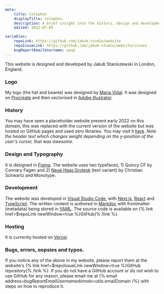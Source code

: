 ```yaml
---
meta:
    title: Colophon
    displayTitle: Colophon.
    description: A brief insight into the history, design and development of my website.
    edited: 2022-07-05

variables:
    repoLink: https://github.com/jakub-studio/website
    repoIssueLink: https://github.com/jakub-studio/website/issues
    bugReportEmailUsername: ayup
---
```

This website is designed and developed by Jakub Staniszewski in London, England.

### Logo

My logo (the hat and beanie) was designed by [Maria Vidal](https://vmaria.cargo.site/). It was designed on [Procreate](https://procreate.art/) and then vectorised in [Adobe Illustrator](https://www.adobe.com/uk/products/illustrator.html).

### History

You may have seen a placeholder website present early 2022 on this domain, this was replaced with the current version of the website but was hosted on GitHub pages and used zero libraries. You may visit it [here](https://jakub-studio.github.io/website-dep/). *Note the header text which changes weight depending on the y-position of the user's cursor, that was awesome.*

### Design and Typography

It is designed in [Figma](https://www.figma.com/). The website uses two typefaces, 1) Quincy CF by Connary Fagen and 2) [Neue Haas Grotesk](https://fonts.adobe.com/fonts/neue-haas-grotesk) (text variant) by Christian Schwartz and Monotype.

### Development

The website was developed in [Visual Studio Code](https://code.visualstudio.com/), with [Next.js](https://nextjs.org/), [React](https://reactjs.org/) and [TypeScript](https://www.typescriptlang.org/). The written content is authored in [Markdoc](https://markdoc.dev/) with frontmatter (metadata) being stored in [YAML](https://en.wikipedia.org/wiki/YAML). The source code is available on {% link href=$repoLink newWindow=true %}GitHub{% /link %}.

### Hosting

It is currently hosted on [Vercel](https://vercel.com).

### Bugs, errors, oopsies and typos.
If you notice any of the above in my website, please report them at the website's {% link href=$repoIssueLink newWindow=true %}GitHub repository{% /link %}. If you do not have a GitHub account or do not wish to use GitHub for any reason, please email me at {% email address=$bugReportEmailUsername domain=$utils.emailDomain /%} with steps on how to reproduce it.